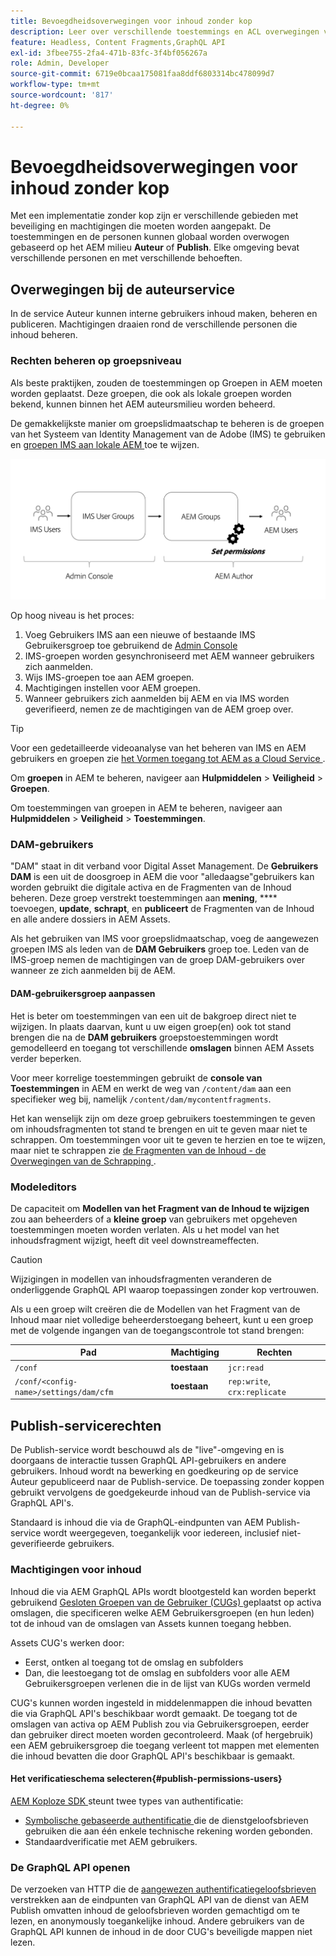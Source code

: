 ```yaml
---
title: Bevoegdheidsoverwegingen voor inhoud zonder kop
description: Leer over verschillende toestemmings en ACL overwegingen voor een headless implementatie met Adobe Experience Manager. Begrijp de verschillende persona's en de potentiële toestemmingsniveaus nodig voor zowel auteur als milieu Publish.
feature: Headless, Content Fragments,GraphQL API
exl-id: 3fbee755-2fa4-471b-83fc-3f4bf056267a
role: Admin, Developer
source-git-commit: 6719e0bcaa175081faa8ddf6803314bc478099d7
workflow-type: tm+mt
source-wordcount: '817'
ht-degree: 0%

---
```


# Bevoegdheidsoverwegingen voor inhoud zonder kop

Met een implementatie zonder kop zijn er verschillende gebieden met beveiliging en machtigingen die moeten worden aangepakt. De toestemmingen en de personen kunnen globaal worden overwogen gebaseerd op het AEM milieu **Auteur** of **Publish**. Elke omgeving bevat verschillende personen en met verschillende behoeften.

## Overwegingen bij de auteurservice

In de service Auteur kunnen interne gebruikers inhoud maken, beheren en publiceren. Machtigingen draaien rond de verschillende personen die inhoud beheren.

### Rechten beheren op groepsniveau

Als beste praktijken, zouden de toestemmingen op Groepen in AEM moeten worden geplaatst. Deze groepen, die ook als lokale groepen worden bekend, kunnen binnen het AEM auteursmilieu worden beheerd.

De gemakkelijkste manier om groepslidmaatschap te beheren is de groepen van het Systeem van Identity Management van de Adobe (IMS) te gebruiken en [ groepen IMS aan lokale AEM ](https://experienceleague.adobe.com/docs/experience-manager-cloud-service/content/security/ims-support.html#managing-permissions-in-aem) toe te wijzen.

![ stroom van de de consoletoestemming Admin ](assets/admin-console-aem-group-permissions.png)

Op hoog niveau is het proces:

1. Voeg Gebruikers IMS aan een nieuwe of bestaande IMS Gebruikersgroep toe gebruikend de [ Admin Console ](https://adminconsole.adobe.com/)
1. IMS-groepen worden gesynchroniseerd met AEM wanneer gebruikers zich aanmelden.
1. Wijs IMS-groepen toe aan AEM groepen.
1. Machtigingen instellen voor AEM groepen.
1. Wanneer gebruikers zich aanmelden bij AEM en via IMS worden geverifieerd, nemen ze de machtigingen van de AEM groep over.

>[!TIP]
>
>Voor een gedetailleerde videoanalyse van het beheren van IMS en AEM gebruikers en groepen zie [ het Vormen toegang tot AEM as a Cloud Service ](https://experienceleague.adobe.com/docs/experience-manager-learn/cloud-service/accessing/overview.html).

Om **groepen** in AEM te beheren, navigeer aan **Hulpmiddelen** > **Veiligheid** > **Groepen**.

Om toestemmingen van groepen in AEM te beheren, navigeer aan **Hulpmiddelen** > **Veiligheid** > **Toestemmingen**.

### DAM-gebruikers

&quot;DAM&quot; staat in dit verband voor Digital Asset Management. De **Gebruikers DAM** is een uit de doosgroep in AEM die voor &quot;alledaagse&quot;gebruikers kan worden gebruikt die digitale activa en de Fragmenten van de Inhoud beheren. Deze groep verstrekt toestemmingen aan **mening**, **** toevoegen, **update**, **schrapt**, en **publiceert** de Fragmenten van de Inhoud en alle andere dossiers in AEM Assets.

Als het gebruiken van IMS voor groepslidmaatschap, voeg de aangewezen groepen IMS als leden van de **DAM Gebruikers** groep toe. Leden van de IMS-groep nemen de machtigingen van de groep DAM-gebruikers over wanneer ze zich aanmelden bij de AEM.

#### DAM-gebruikersgroep aanpassen

Het is beter om toestemmingen van een uit de bakgroep direct niet te wijzigen. In plaats daarvan, kunt u uw eigen groep(en) ook tot stand brengen die na de **DAM gebruikers** groepstoestemmingen wordt gemodelleerd en toegang tot verschillende **omslagen** binnen AEM Assets verder beperken.

Voor meer korrelige toestemmingen gebruikt de **console van Toestemmingen** in AEM en werkt de weg van `/content/dam` aan een specifieker weg bij, namelijk `/content/dam/mycontentfragments`.

Het kan wenselijk zijn om deze groep gebruikers toestemmingen te geven om inhoudsfragmenten tot stand te brengen en uit te geven maar niet te schrappen. Om toestemmingen voor uit te geven te herzien en toe te wijzen, maar niet te schrappen zie [ de Fragmenten van de Inhoud - de Overwegingen van de Schrapping ](/help/sites-cloud/administering/content-fragments/delete-considerations.md).

### Modeleditors

De capaciteit om **Modellen van het Fragment van de Inhoud te wijzigen** zou aan beheerders of a **kleine groep** van gebruikers met opgeheven toestemmingen moeten worden verlaten. Als u het model van het inhoudsfragment wijzigt, heeft dit veel downstreameffecten.

>[!CAUTION]
>
>Wijzigingen in modellen van inhoudsfragmenten veranderen de onderliggende GraphQL API waarop toepassingen zonder kop vertrouwen.

Als u een groep wilt creëren die de Modellen van het Fragment van de Inhoud maar niet volledige beheerderstoegang beheert, kunt u een groep met de volgende ingangen van de toegangscontrole tot stand brengen:

| Pad | Machtiging | Rechten |
|-----| -------------| ---------|
| `/conf` | **toestaan** | `jcr:read` |
| `/conf/<config-name>/settings/dam/cfm` | **toestaan** | `rep:write`, `crx:replicate` |

## Publish-servicerechten

De Publish-service wordt beschouwd als de &quot;live&quot;-omgeving en is doorgaans de interactie tussen GraphQL API-gebruikers en andere gebruikers. Inhoud wordt na bewerking en goedkeuring op de service Auteur gepubliceerd naar de Publish-service. De toepassing zonder koppen gebruikt vervolgens de goedgekeurde inhoud van de Publish-service via GraphQL API&#39;s.

Standaard is inhoud die via de GraphQL-eindpunten van AEM Publish-service wordt weergegeven, toegankelijk voor iedereen, inclusief niet-geverifieerde gebruikers.

### Machtigingen voor inhoud

Inhoud die via AEM GraphQL APIs wordt blootgesteld kan worden beperkt gebruikend [ Gesloten Groepen van de Gebruiker (CUGs) ](https://experienceleague.adobe.com/docs/experience-manager-learn/assets/advanced/closed-user-groups.html) geplaatst op activa omslagen, die specificeren welke AEM Gebruikersgroepen (en hun leden) tot de inhoud van de omslagen van Assets kunnen toegang hebben.

Assets CUG&#39;s werken door:

* Eerst, ontken al toegang tot de omslag en subfolders
* Dan, die leestoegang tot de omslag en subfolders voor alle AEM Gebruikersgroepen verlenen die in de lijst van KUGs worden vermeld

CUG&#39;s kunnen worden ingesteld in middelenmappen die inhoud bevatten die via GraphQL API&#39;s beschikbaar wordt gemaakt. De toegang tot de omslagen van activa op AEM Publish zou via Gebruikersgroepen, eerder dan gebruiker direct moeten worden gecontroleerd. Maak (of hergebruik) een AEM gebruikersgroep die toegang verleent tot mappen met elementen die inhoud bevatten die door GraphQL API&#39;s beschikbaar is gemaakt.

#### Het verificatieschema selecteren{#publish-permissions-users}

[ AEM Koploze SDK ](https://github.com/adobe/aem-headless-client-js#create-aemheadless-client) steunt twee types van authentificatie:

* [ Symbolische gebaseerde authentificatie ](/help/implementing/developing/introduction/generating-access-tokens-for-server-side-apis.md) die de dienstgeloofsbrieven gebruiken die aan één enkele technische rekening worden gebonden.
* Standaardverificatie met AEM gebruikers.

### De GraphQL API openen

De verzoeken van HTTP die de [ aangewezen authentificatiegeloofsbrieven ](https://github.com/adobe/aem-headless-client-js#create-aemheadless-client) verstrekken aan de eindpunten van GraphQL API van de dienst van AEM Publish omvatten inhoud de geloofsbrieven worden gemachtigd om te lezen, en anonymously toegankelijke inhoud. Andere gebruikers van de GraphQL API kunnen de inhoud in de door CUG&#39;s beveiligde mappen niet lezen.
